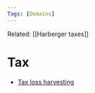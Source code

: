 ```yaml
---
Tags: [Domains]
---
```

Related: [[Harberger taxes]]
# Tax

- [Tax loss harvesting](https://tokentax.co/guides/the-complete-guide-to-crypto-tax-loss-harvesting/)

